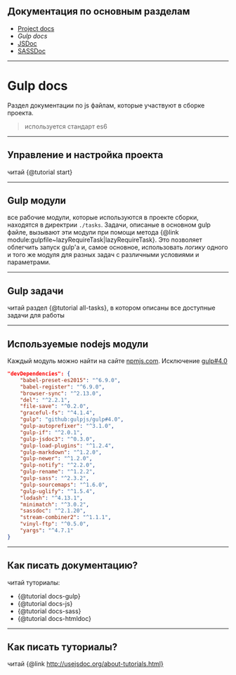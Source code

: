 ## Документация по основным разделам

- [Project docs](../html/index.html)
- *Gulp docs*
- [JSDoc](../jsdoc/index.html)
- [SASSDoc](../sassdoc/index.html)

-----

# Gulp docs

Раздел документации по js файлам, которые участвуют в сборке проекта.

> используется стандарт es6

-----

## Управление и настройка проекта

читай {@tutorial start}

-----

## Gulp модули

все рабочие модули, которые используются в проекте сборки, находятся в директрии `./tasks`.
Задачи, описаные в основном gulp файле, вызывают эти модули при помощи метода {@link module:gulpfile~lazyRequireTask|lazyRequireTask}. Это позволяет облегчить запуск gulp'a и, самое основное, использовать *логику* одного и того же модуля для разных задач с различными условиями и параметрами.

-----

## Gulp задачи

читай раздел {@tutorial all-tasks}, в котором описаны все доступные задачи для работы

-----

## Используемые nodejs модули

Каждый модуль можно найти на сайте [npmjs.com](https://www.npmjs.com/).
Исключение [gulp#4.0](https://github.com/gulpjs/gulp/tree/4.0)

```json
"devDependencies": {
	"babel-preset-es2015": "^6.9.0",
	"babel-register": "^6.9.0",
	"browser-sync": "^2.13.0",
	"del": "^2.2.1",
	"file-save": "^0.2.0",
	"graceful-fs": "^4.1.4",
	"gulp": "github:gulpjs/gulp#4.0",
	"gulp-autoprefixer": "^3.1.0",
	"gulp-if": "^2.0.1",
	"gulp-jsdoc3": "^0.3.0",
	"gulp-load-plugins": "^1.2.4",
	"gulp-markdown": "^1.2.0",
	"gulp-newer": "^1.2.0",
	"gulp-notify": "^2.2.0",
	"gulp-rename": "^1.2.2",
	"gulp-sass": "^2.3.2",
	"gulp-sourcemaps": "^1.6.0",
	"gulp-uglify": "^1.5.4",
	"lodash": "^4.13.1",
	"minimatch": "^3.0.2",
	"sassdoc": "^2.1.20",
	"stream-combiner2": "^1.1.1",
	"vinyl-ftp": "^0.5.0",
	"yargs": "^4.7.1"
}
```


-----

## Как писать документацию?

читай туториалы:
- {@tutorial docs-gulp}
- {@tutorial docs-js}
- {@tutorial docs-sass}
- {@tutorial docs-htmldoc}


-----

## Как писать туториалы?

читай {@link http://usejsdoc.org/about-tutorials.html}

